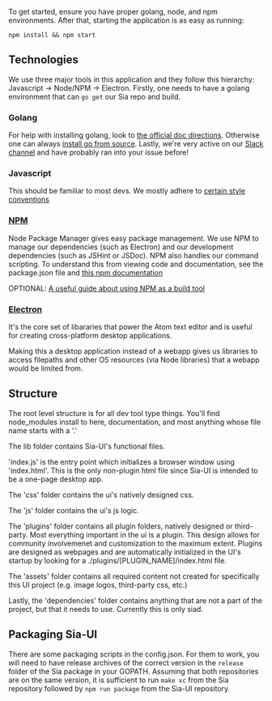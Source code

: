To get started, ensure you have proper golang, node, and npm environments.
After that, starting the application is as easy as running:

`npm install && npm start`

## Technologies

We use three major tools in this application and they follow this hierarchy:
Javascript -> Node/NPM -> Electron. Firstly, one needs to have a golang
environment that can `go get` our Sia repo and build. 

### Golang

For help with installing golang, look to [the official doc directions](https://golang.org/doc/install).
Otherwise one can always [install go from source](https://golang.org/doc/install/source). Lastly, we're very active on
our [Slack channel](http://siatalk-slackin.herokuapp.com/) and have probably ran into your issue before!

### Javascript
This should be familiar to most devs. We mostly adhere to [certain style
conventions](http://javascript.crockford.com/code.html)

### [NPM](https://www.npmjs.com/)
Node Package Manager gives easy package management.  We use NPM to manage our
dependencies (such as Electron) and our development dependencies (such as
JSHint or JSDoc). NPM also handles our command scripting.  To understand this
from viewing code and documentation, see the package.json file and [this npm
documentation](https://docs.npmjs.com/misc/scripts)

OPTIONAL: [A useful guide about using NPM as a build tool](http://blog.keithcirkel.co.uk/how-to-use-npm-as-a-build-tool/)

### [Electron](http://electron.atom.io/)
It's the core set of libararies that power the Atom text editor and is
useful for creating cross-platform desktop applications. 

Making this a desktop application instead of a webapp gives us libraries to
access filepaths and other OS resources (via Node libraries) that a webapp
would be limited from. 

## Structure

The root level structure is for all dev tool type things. You'll find
node_modules install to here, documentation, and most anything whose file name
starts with a '.'

The lib folder contains Sia-UI's functional files.

'index.js' is the entry point which initializes a browser window using
'index.html'. This is the only non-plugin html file since Sia-UI is intended to
be a one-page desktop app.

The 'css' folder contains the ui's natively designed css.

The 'js' folder contains the ui's js logic.

The 'plugins' folder contains all plugin folders, natively designed or
third-party. Most everything important in the ui is a plugin. This design
allows for community involvemenet and customization to the maximum extent.
Plugins are designed as webpages and are automatically initialized in the UI's
startup by looking for a ./plugins/[PLUGIN_NAME]/index.html file.

The 'assets' folder contains all required content not created for specifically
this UI project (e.g. image logos, third-party css, etc.)

Lastly, the 'dependencies' folder contains anything that are not a part of the
project, but that it needs to use. Currently this is only siad.

## Packaging Sia-UI

There are some packaging scripts in the config.json. For them to work, you will
need to have release archives of the correct version in the `release` folder of
the Sia package in your GOPATH. Assuming that both repositories are on the same
version, it is sufficient to run `make xc` from the Sia repository followed by
`npm run package` from the Sia-UI repository.
